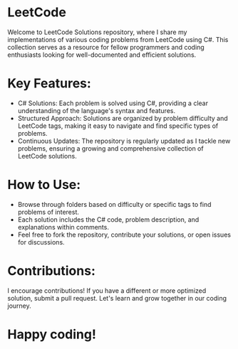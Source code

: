# LeetCode
Welcome to LeetCode Solutions repository, where I share my implementations of various coding problems from LeetCode using C#. This collection serves as a resource for fellow programmers and coding enthusiasts looking for well-documented and efficient solutions.

# Key Features:

- C# Solutions: Each problem is solved using C#, providing a clear understanding of the language's syntax and features.
- Structured Approach: Solutions are organized by problem difficulty and LeetCode tags, making it easy to navigate and find specific types of problems.
- Continuous Updates: The repository is regularly updated as I tackle new problems, ensuring a growing and comprehensive collection of LeetCode solutions.


# How to Use:

- Browse through folders based on difficulty or specific tags to find problems of interest.
- Each solution includes the C# code, problem description, and explanations within comments.
- Feel free to fork the repository, contribute your solutions, or open issues for discussions.


# Contributions:
I encourage contributions! If you have a different or more optimized solution, submit a pull request. Let's learn and grow together in our coding journey.

# Happy coding!
